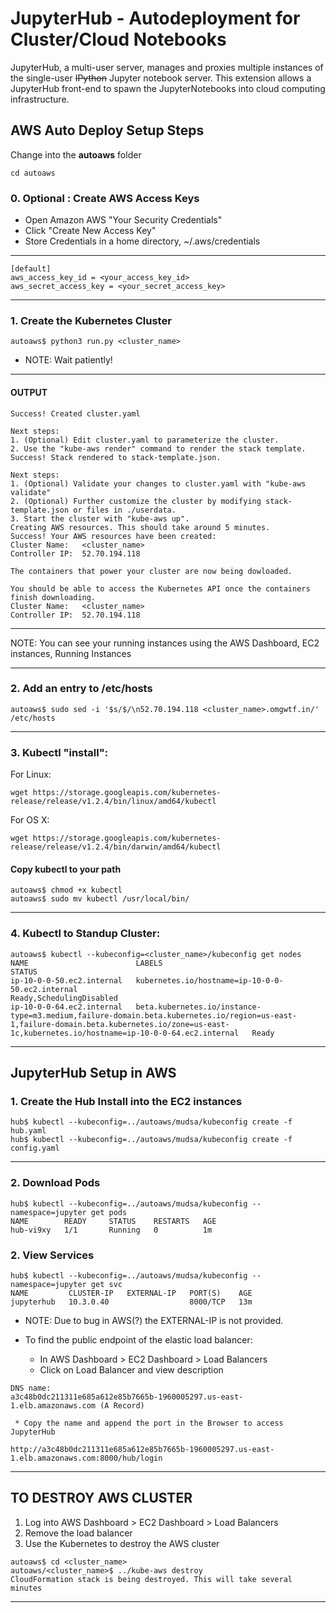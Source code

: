 # JupyterHub - Autodeployment for Cluster/Cloud Notebooks
JupyterHub, a multi-user server, manages and proxies multiple instances of the single-user <del>IPython</del> Jupyter notebook server. 
This extension allows a JupyterHub front-end to spawn the JupyterNotebooks into cloud computing infrastructure.

## AWS Auto Deploy Setup Steps

Change into the __autoaws__ folder

    cd autoaws
 
### 0. Optional : Create AWS Access Keys
  * Open Amazon AWS "Your Security Credentials"
  * Click "Create New Access Key"
  * Store Credentials in a home directory, ~/.aws/credentials
-------
    [default]
    aws_access_key_id = <your_access_key_id>
    aws_secret_access_key = <your_secret_access_key>
-------

### 1. Create the Kubernetes Cluster
    autoaws$ python3 run.py <cluster_name>
 * NOTE: Wait patiently! 
    
--------------
####  OUTPUT 

    Success! Created cluster.yaml
    
    Next steps:
    1. (Optional) Edit cluster.yaml to parameterize the cluster.
    2. Use the "kube-aws render" command to render the stack template.
    Success! Stack rendered to stack-template.json.
    
    Next steps:
    1. (Optional) Validate your changes to cluster.yaml with "kube-aws validate"
    2. (Optional) Further customize the cluster by modifying stack-template.json or files in ./userdata.
    3. Start the cluster with "kube-aws up".
    Creating AWS resources. This should take around 5 minutes.
    Success! Your AWS resources have been created:
    Cluster Name:	<cluster_name>
    Controller IP:	52.70.194.118
    
    The containers that power your cluster are now being dowloaded.
    
    You should be able to access the Kubernetes API once the containers finish downloading.
    Cluster Name:	<cluster_name>
    Controller IP:	52.70.194.118

----------------------
  NOTE: You can see your running instances using the AWS Dashboard, EC2 instances, Running Instances

----------------------
### 2. Add an entry to /etc/hosts

    autoaws$ sudo sed -i '$s/$/\n52.70.194.118 <cluster_name>.omgwtf.in/' /etc/hosts

----------------------

### 3. Kubectl "install":
For Linux:

```
wget https://storage.googleapis.com/kubernetes-release/release/v1.2.4/bin/linux/amd64/kubectl
```

For OS X:

```
wget https://storage.googleapis.com/kubernetes-release/release/v1.2.4/bin/darwin/amd64/kubectl
```

#### Copy kubectl to your path

    autoaws$ chmod +x kubectl
    autoaws$ sudo mv kubectl /usr/local/bin/


----------------------
### 4. Kubectl to Standup Cluster:
    
    autoaws$ kubectl --kubeconfig=<cluster_name>/kubeconfig get nodes
    NAME                        LABELS                                                                                                                                                                                             STATUS
    ip-10-0-0-50.ec2.internal   kubernetes.io/hostname=ip-10-0-0-50.ec2.internal                                                                                                                                                   Ready,SchedulingDisabled
    ip-10-0-0-64.ec2.internal   beta.kubernetes.io/instance-type=m3.medium,failure-domain.beta.kubernetes.io/region=us-east-1,failure-domain.beta.kubernetes.io/zone=us-east-1c,kubernetes.io/hostname=ip-10-0-0-64.ec2.internal   Ready
    
----------------------


## JupyterHub Setup in AWS

### 1. Create the Hub Install into the EC2 instances
```
hub$ kubectl --kubeconfig=../autoaws/mudsa/kubeconfig create -f hub.yaml
hub$ kubectl --kubeconfig=../autoaws/mudsa/kubeconfig create -f config.yaml
```
----------------------
### 2. Download Pods

```
hub$ kubectl --kubeconfig=../autoaws/mudsa/kubeconfig --namespace=jupyter get pods 
NAME        READY     STATUS    RESTARTS   AGE
hub-vi9xy   1/1       Running   0          1m
```

### 2. View Services

```
hub$ kubectl --kubeconfig=../autoaws/mudsa/kubeconfig --namespace=jupyter get svc
NAME         CLUSTER-IP   EXTERNAL-IP   PORT(S)    AGE
jupyterhub   10.3.0.40                  8000/TCP   13m
```

  * NOTE: Due to bug in AWS(?) the EXTERNAL-IP is not provided.

  * To find the public endpoint of the elastic load balancer:
     * In AWS Dashboard > EC2 Dashboard > Load Balancers
     * Click on Load Balancer and view description
``` 
DNS name: 
a3c48b0dc211311e685a612e85b7665b-1960005297.us-east-1.elb.amazonaws.com (A Record)
```
     * Copy the name and append the port in the Browser to access JupyterHub
```
http://a3c48b0dc211311e685a612e85b7665b-1960005297.us-east-1.elb.amazonaws.com:8000/hub/login
```










--------------
## TO DESTROY AWS CLUSTER

  1. Log into AWS Dashboard > EC2 Dashboard > Load Balancers
  1. Remove the load balancer
  1. Use the Kubernetes to destroy the AWS cluster
```
autoaws$ cd <cluster_name>	
autoaws/<cluster_name>$ ../kube-aws destroy
CloudFormation stack is being destroyed. This will take several minutes
```
----------------------------



